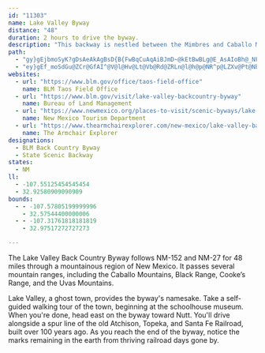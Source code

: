 ```yaml
---
id: "11303"
name: Lake Valley Byway
distance: "48"
duration: 2 hours to drive the byway.
description: "This backway is nestled between the Mimbres and Caballo Mountains and the Cookes Range in southwestern New Mexico. Drive NM 152 and 27 between Las Cruces and Truth or Consequences, near a string of lakes and reservoirs."
path:
  - "gy}gEjbmoSyK?gDsAeAkAgBsD{B{FwBqCuAqAiBJmD~@kEtBwBLg@E_AsAIoBh@_NFSG}DiAiDi@W_@gBmCkHE_ImB_NPcDhBaIfDuFPyEWcHKkBw@}BqBeBuAq@aBwBiBmFOoClB}GYeCi@aBmDkFeAoByBmPcMkc@mBcFgLqR}AgE]Ms@uFPuSE}OUkI}@cKqAmHYMUeDOI_CuJmA_DyBcCeFsBwNmBwA[wb@}UaXkO_EgEs@GsAcJyRggBcCy\\oU_kCyAuEmImPwAgEiAsEa@gGqGg~Ad@cQfC{\\HQz@qR`J_kAdLabBvC_^xKu|AvHor@vS_gBxAwHnB{HrBwExOeSrQ}WpB}DLDXcBRq@"
  - "ey}gEf_moSdGu@ZCr@GfAI^@V@l@Hv@Lt@Vb@Rd@ZRLn@l@h@p@NR^p@LZXv@Pt@NbAHvA@lACt@Iv@w@dFIp@GxACpAGdDK~DOxBg@lEKdAE^IxAGfC?tFJxG@Z@h@@^F^?JBTDXVz@L\\Zj@\\l@NTJPjAdBTj@L\\FNNf@Jf@x@IXGRGPMJQBM@Q?MKoA?w@@IDWJYLW~AeCf@w@Za@`@a@RMXKPC^?`@Fb@Hj@Pj@XJJRP^^t@|@j@t@zBpCxAzAvApAfBtA`BfAbAl@dAh@x@^tAj@lC`AlJtDlA`@~@Vd@Jh@Db@?^El@Kf@Od@Sn@c@b@_@^c@VYlCcErB}CTY\\c@~@aA|@}@x@u@dBmAdEiC`Ak@lAs@fH{DVO~BsApAs@hBeArMqHhBiAj@e@x@w@n@u@v@gAt@eAhDkFd@o@`@i@h@k@d@_@bAu@~B}ArBsApBiA`Bo@t@Qt@MpEk@t@Ox@UhAc@v@a@|@m@tHkG`B{Av@u@f@k@l@y@p@aA|A_CxFyIrAuBd@u@pDuFzIcNn@}@f@g@j@]n@Y^IVGn@MvLgBjBYnFy@`H_AnDi@xBa@v@Un@Wn@[h@a@j@i@`@c@rCaE|@oAp@y@d@g@r@g@p@a@bAa@~Ak@tLyD~Bs@`EqAvBo@|Ac@lS}ExAa@f@Sl@_@l@k@z@{@d@Yf@Ul@MfAYf@Sx@c@dAu@t@q@bA}@jAw@jAs@l@Wb@If@Gb@?^Dn@NhANf@Dh@?d@Et@C~ISrJ_@z@@f@Df@Jd@Rb@T`@Zz@|@t@`Aj@fAdAbCt@`B^v@`@v@n@tAp@jAh@z@VZZZ^X~@d@n@X`DdAZJpBp@~CbAjAXrA\\`LfBv@Jn@Br@?~@A|BKvGQdBIjAGtAQ`AQjEgAx@OhAMtAEhCGdDGjBAn@B\\BXBhALr@LTDrB^|Bf@jAPvANtRrAfAJnCTtBLtAFvCDvOCtQD~F@nH@jAB\\D^FjCf@vCj@`Ev@fEz@bLxBtBf@~Cn@z@Ld@DfADd@Cb@Gb@Kd@O`@Uv@c@^S^Kj@G|@ElA?X?`A@tAAn@Cd@CzCa@`Do@t@M^A`@?z@AhC@rBBdCBvAAp@CtAKr@OhCa@rCe@`AO`B_@vAa@vCy@x@QjAMrBEvA@x@Fp@P\\LZP\\TXZbFdGLN|DrE|BhCdDzDjAtA`@b@rAfAj@ZjAj@bHxC|Ah@~@VjCf@tBRbAB^Cl@KlA_@~@]~Ay@n@g@f@s@\\o@Rg@l@qAXc@Z[^SZGZ?\\Bv@R\\NZTTVn@fA`@x@RZTZ^Xb@T`@Jd@Dh@DbACx@EhAGzAGh@A~BAv@Dj@FF@t@NxBh@`AVXFx@NbAN`CRnE\\`CN|@Bp@A`AEr@G|CQbK_Ap@@v@FdAL^D`B^jAf@rEhCdB~@|@`@d@RnFbBnCt@dDbA^NdAt@p@n@x@bAl@z@p@bA~@~AjBrC~AtCd@dAl@|Ad@hAZf@PPZXXLf@Tx@Tn@Xj@Vf@d@`@b@|BzClDzEtD`Fb@p@j@`ARh@Zt@f@xANr@Hl@Df@Ap@Cv@Ar@A`@Dt@F^Nf@R^Zd@h@j@|@t@xBxB^b@v@t@JHRJXPNHp@Rx@`@`@X\\^\\d@Rb@Rl@R`A@VH^Xx@TXNPVRr@d@jAj@~@ZbA^v@\\`ATl@J\\Dl@Dl@@F?vAClBEl@D^DdAV`A^dAd@bAn@TVZb@Th@J\\HTH`@Pf@^f@RX^ZZRXN`@Nb@Nf@NdARpBd@b@LZP^V^d@b@v@nArBt@dAfAlAb@b@^\\j@`@`@Rd@Jl@Fz@A|BK~@@b@Hz@T`DbApCv@h@N~@N~DXbDXhBRl@Lt@R`@Pb@ZZ\\`@l@P`@H`@H\\H^Zp@RVJP\\V`@RxAv@`Af@h@Z`@Tf@Xn@Zb@LXDZBb@Ch@Gx@KjAQ~@Y~@]rAs@v@i@pAkAfBeBtAoAb@g@`@i@d@s@Xi@Pg@Pq@F]Je@Lw@ZaBX{Ar@qD\\wAn@qCj@oCp@qDh@gC\\mBD}@B{@@eCAyCBeEB_ADu@HgATkABQNm@`@sA`B{EbAqCtBeG\\_ARa@d@aAb@o@dB}BpAgBdBeC|@iAjAgAh@a@j@c@^UrBuAr@g@hD_C|@o@dBkAdCeB`EmCbEqCdD_Ct@m@`@]`@e@`@k@b@q@\\m@pAgCl@eBhCcJx@yC`ByFzA}Fj@aCXuA`AgFZsAl@sBh@qAZk@`D{E`E{FzAyBbA_B~@qA~@qAlAcBlA_Bt@{@|C{CzDiDlAiAfHqGlDcDxCoCzAuA|FqFfB}AfBcBzFmFb@]~@{@jAiAv@m@~@i@f@Ut@Wn@Mv@Ir@Ch@?pA@f@@x@@pAFjAL~AV`B\\x@Lf@BdA@v@Ch@C|@IREb@Kx@UtBy@vAq@hCqAhHkDxAu@hGyCvNiHlBaAzAw@vFqCxJ}Ed@Wf@WdCoAbB{@nDgBnE{BhAk@tFqCjDcBvHwDbB{@fDaBzBgAnAo@fAi@bAg@lHqD~@e@xIiEtCuAnDgBbEoBjB_AdDaBnHoDtBeAvE}BdIaEhI}DtNeHrG}CpCuAbEmBtDiBfEuBnFiC|BiA|Aw@rmAql@DCnGoB~GyAnDa@bG[vIGfg@M`OSz_@OfaAElCQtBc@hCmBpCkDpBsEl@wDBaMPkdBHYPwAzB}Hl@wA~AwDJiA|Wij@f@_@L{@hKcT"
websites:
  - url: "https://www.blm.gov/office/taos-field-office"
    name: BLM Taos Field Office
  - url: "https://www.blm.gov/visit/lake-valley-backcountry-byway"
    name: Bureau of Land Management
  - url: "https://www.newmexico.org/places-to-visit/scenic-byways/lake-valley-back-country/"
    name: New Mexico Tourism Department
  - url: "https://www.thearmchairexplorer.com/new-mexico/lake-valley-back-country-byway.php"
    name: The Armchair Explorer
designations:
  - BLM Back Country Byway
  - State Scenic Backway
states:
  - NM
ll:
  - -107.55125454545454
  - 32.92580909090909
bounds:
  - - -107.57805199999996
    - 32.57544400000006
  - - -107.31761818181819
    - 32.97517272727273

---
```


The Lake Valley Back Country Byway follows NM-152 and NM-27 for 48 miles through a mountainous region of New Mexico. It passes several mountain ranges, including the Caballo Mountains, Black Range, Cooke’s Range, and the Uvas Mountains.

Lake Valley, a ghost town, provides the byway's namesake. Take a self-guided walking tour of the town, beginning at the schoolhouse museum. When you're done, head east on the byway toward Nutt. You'll drive alongside a spur line of the old Atchison, Topeka, and Santa Fe Railroad, built over 100 years ago. As you reach the end of the byway, notice the marks remaining in the earth from thriving railroad days gone by.
